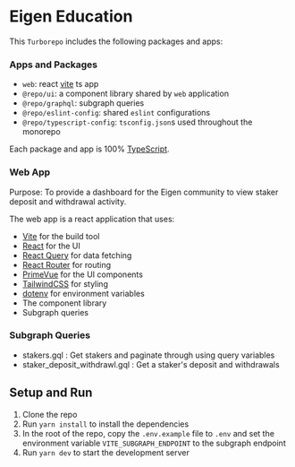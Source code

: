 # Eigen Education

This `Turborepo` includes the following packages and apps:

### Apps and Packages

- `web`: react [vite](https://vitejs.dev) ts app
- `@repo/ui`: a component library shared by `web` application
- `@repo/graphql`: subgraph queries
- `@repo/eslint-config`: shared `eslint` configurations
- `@repo/typescript-config`: `tsconfig.json`s used throughout the monorepo

Each package and app is 100% [TypeScript](https://www.typescriptlang.org/).

### Web App

Purpose: To provide a dashboard for the Eigen community to view staker deposit and withdrawal activity.

The web app is a react application that uses:

- [Vite](https://vitejs.dev) for the build tool
- [React](https://react.dev) for the UI
- [React Query](https://tanstack.com/query/latest/docs/framework/react/overview) for data fetching
- [React Router](https://reactrouter.com) for routing
- [PrimeVue](https://primevue.org) for the UI components
- [TailwindCSS](https://tailwindcss.com) for styling
- [dotenv](https://www.npmjs.com/package/dotenv) for environment variables
- The component library
- Subgraph queries

### Subgraph Queries

- stakers.gql : Get stakers and paginate through using query variables
- staker_deposit_withdrawl.gql : Get a staker's deposit and withdrawals

## Setup and Run

1. Clone the repo
2. Run `yarn install` to install the dependencies
3. In the root of the repo, copy the `.env.example` file to `.env` and set the environment variable `VITE_SUBGRAPH_ENDPOINT` to the subgraph endpoint
4. Run `yarn dev` to start the development server
